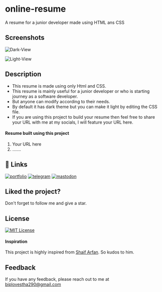 # online-resume

A resume for a junior developer made using HTML ans CSS


## Screenshots

![Dark-View](https://github.com/biplov-stha/online-resume/assets/137496709/c002bfe3-f8e0-4be9-980e-d6d1d1fd59b0)

![Light-View](https://github.com/biplov-stha/online-resume/assets/137496709/bd15c6b5-6362-4bdb-9ef8-c17d8f26db5e)



## Description

- This resume is made using only Html and CSS.
- This resume is mainly useful for a junior developer or who is starting journey as a software developer.
- But anyone can modify according to their needs.
- By default it has dark theme but you can make it light by editing the CSS file.
- If you are using this project to build your resume then feel free to share your URL with me at my socials, I will feature your URL here.


#### Resume built using this project

1. Your URL here
2. .......

## 🔗 Links

[![portfolio](https://img.shields.io/badge/my_portfolio-000?style=for-the-badge&logo=ko-fi&logoColor=white)](https://bstha.netlify.app/)
[![telegram](https://img.shields.io/badge/telegram-0A66C2?style=for-the-badge&logo=telegram&logoColor=white)](https://t.me/stha_biplov)
[![mastodon](https://img.shields.io/badge/mastodon-1DA1F2?style=for-the-badge&logo=mastodon&logoColor=white)](https://mastodon.social/@bstha)


## Liked the project?

Don't forget to follow me and give a star.


## License

[![MIT License](https://img.shields.io/badge/License-MIT-green.svg)](https://choosealicense.com/licenses/mit/)



#### Inspiration

This project is highly inspired from [Shaif Arfan](https://github.com/ShaifArfan/html-css-resume). So kudos to him.


## Feedback

If you have any feedback, please reach out to me at biplovestha290@gmail.com


